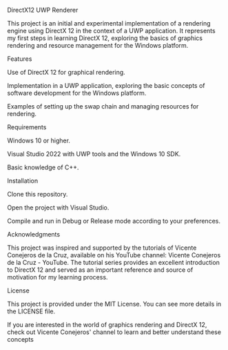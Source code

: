 DirectX12 UWP Renderer

This project is an initial and experimental implementation of a rendering engine using DirectX 12 in the context of a UWP application. It represents my first steps in learning DirectX 12, exploring the basics of graphics rendering and resource management for the Windows platform.

Features

Use of DirectX 12 for graphical rendering.

Implementation in a UWP application, exploring the basic concepts of software development for the Windows platform.

Examples of setting up the swap chain and managing resources for rendering.

Requirements

Windows 10 or higher.

Visual Studio 2022 with UWP tools and the Windows 10 SDK.

Basic knowledge of C++.

Installation

Clone this repository.

Open the project with Visual Studio.

Compile and run in Debug or Release mode according to your preferences.

Acknowledgments

This project was inspired and supported by the tutorials of Vicente Conejeros de la Cruz, available on his YouTube channel: Vicente Conejeros de la Cruz - YouTube. The tutorial series provides an excellent introduction to DirectX 12 and served as an important reference and source of motivation for my learning process.

License

This project is provided under the MIT License. You can see more details in the LICENSE file.

If you are interested in the world of graphics rendering and DirectX 12, check out Vicente Conejeros' channel to learn and better understand these concepts
